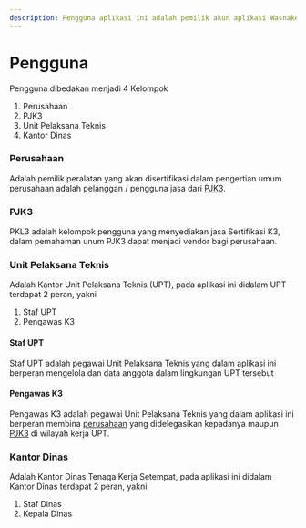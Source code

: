 ```yaml
---
description: Pengguna aplikasi ini adalah pemilik akun aplikasi Wasnaker.ID
---
```


# Pengguna

Pengguna dibedakan menjadi 4 Kelompok

1. Perusahaan
2. PJK3
3. Unit Pelaksana Teknis
4. Kantor Dinas

### Perusahaan

Adalah pemilik peralatan yang akan disertifikasi dalam pengertian umum perusahaan adalah pelanggan / pengguna jasa dari [PJK3](pengguna.md#pjk3).&#x20;

### PJK3

PKL3 adalah kelompok pengguna yang menyediakan jasa Sertifikasi K3, dalam pemahaman unum PJK3 dapat menjadi vendor bagi perusahaan.

### Unit Pelaksana Teknis

Adalah Kantor Unit Pelaksana Teknis (UPT), pada aplikasi ini didalam UPT terdapat 2 peran, yakni

1. Staf UPT
2. Pengawas K3

#### Staf UPT

Staf UPT adalah pegawai Unit Pelaksana Teknis yang dalam aplikasi ini berperan mengelola dan data anggota dalam lingkungan UPT tersebut

#### Pengawas K3&#x20;

Pengawas K3 adalah pegawai Unit Pelaksana Teknis yang dalam aplikasi ini berperan membina [perusahaan](pengguna.md#perusahaan) yang didelegasikan kepadanya maupun [PJK3](pengguna.md#pjk3) di wilayah kerja UPT.

### Kantor Dinas

Adalah Kantor Dinas Tenaga Kerja Setempat, pada aplikasi ini didalam Kantor Dinas terdapat 2 peran, yakni

1. Staf Dinas
2. Kepala Dinas

